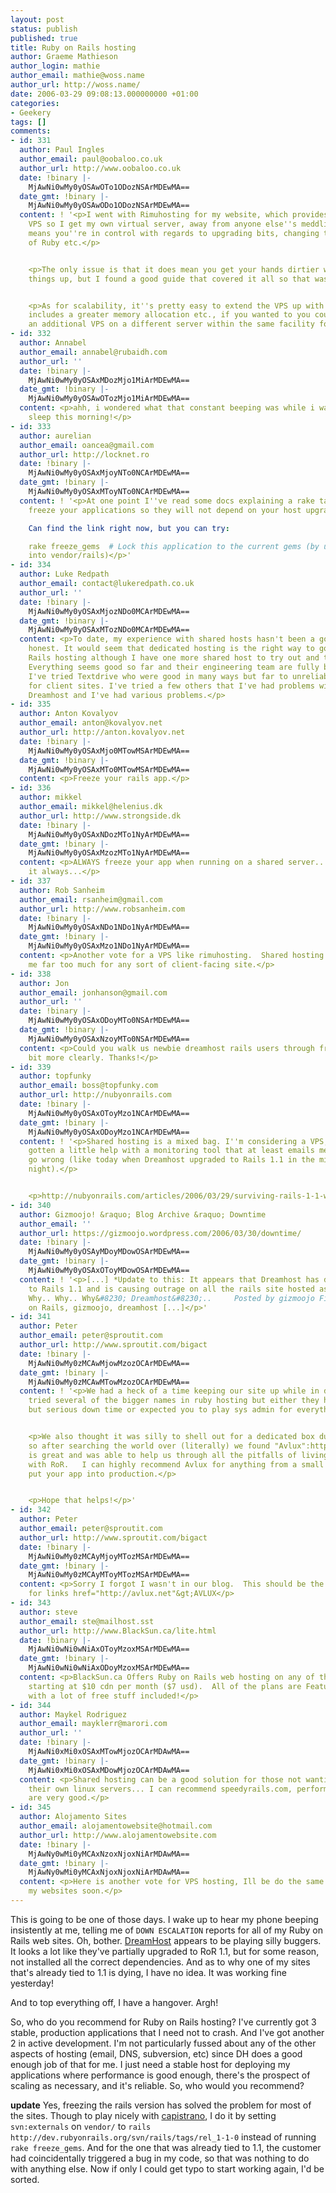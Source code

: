 ```yaml
---
layout: post
status: publish
published: true
title: Ruby on Rails hosting
author: Graeme Mathieson
author_login: mathie
author_email: mathie@woss.name
author_url: http://woss.name/
date: 2006-03-29 09:08:13.000000000 +01:00
categories:
- Geekery
tags: []
comments:
- id: 331
  author: Paul Ingles
  author_email: paul@oobaloo.co.uk
  author_url: http://www.oobaloo.co.uk
  date: !binary |-
    MjAwNi0wMy0yOSAwOTo1ODozNSArMDEwMA==
  date_gmt: !binary |-
    MjAwNi0wMy0yOSAwODo1ODozNSArMDEwMA==
  content: ! '<p>I went with Rimuhosting for my website, which provides a full-blown
    VPS so I get my own virtual server, away from anyone else''s meddling. This also
    means you''re in control with regards to upgrading bits, changing the version
    of Ruby etc.</p>


    <p>The only issue is that it does mean you get your hands dirtier with setting
    things up, but I found a good guide that covered it all so that was pretty easy-going.</p>


    <p>As for scalability, it''s pretty easy to extend the VPS up with a plan that
    includes a greater memory allocation etc., if you wanted to you could even setup
    an additional VPS on a different server within the same facility for some load-balancing/redundancy.</p>'
- id: 332
  author: Annabel
  author_email: annabel@rubaidh.com
  author_url: ''
  date: !binary |-
    MjAwNi0wMy0yOSAxMDozMjo1MiArMDEwMA==
  date_gmt: !binary |-
    MjAwNi0wMy0yOSAwOTozMjo1MiArMDEwMA==
  content: <p>ahh, i wondered what that constant beeping was while i was trying to
    sleep this morning!</p>
- id: 333
  author: aurelian
  author_email: oancea@gmail.com
  author_url: http://locknet.ro
  date: !binary |-
    MjAwNi0wMy0yOSAxMjoyNTo0NCArMDEwMA==
  date_gmt: !binary |-
    MjAwNi0wMy0yOSAxMToyNTo0NCArMDEwMA==
  content: ! '<p>At one point I''ve read some docs explaining a rake task that will
    freeze your applications so they will not depend on your host upgrade.

    Can find the link right now, but you can try:

    rake freeze_gems  # Lock this application to the current gems (by unpacking them
    into vendor/rails)</p>'
- id: 334
  author: Luke Redpath
  author_email: contact@lukeredpath.co.uk
  author_url: ''
  date: !binary |-
    MjAwNi0wMy0yOSAxMjozNDo0MCArMDEwMA==
  date_gmt: !binary |-
    MjAwNi0wMy0yOSAxMTozNDo0MCArMDEwMA==
  content: <p>To date, my experience with shared hosts hasn't been a good one to be
    honest. It would seem that dedicated hosting is the right way to go for now for
    Rails hosting although I have one more shared host to try out and that is Site5.
    Everything seems good so far and their engineering team are fully behind Rails.
    I've tried Textdrive who were good in many ways but far to unreliable in my opinion
    for client sites. I've tried a few others that I've had problems with including
    Dreamhost and I've had various problems.</p>
- id: 335
  author: Anton Kovalyov
  author_email: anton@kovalyov.net
  author_url: http://anton.kovalyov.net
  date: !binary |-
    MjAwNi0wMy0yOSAxMjo0MTowMSArMDEwMA==
  date_gmt: !binary |-
    MjAwNi0wMy0yOSAxMTo0MTowMSArMDEwMA==
  content: <p>Freeze your rails app.</p>
- id: 336
  author: mikkel
  author_email: mikkel@helenius.dk
  author_url: http://www.strongside.dk
  date: !binary |-
    MjAwNi0wMy0yOSAxNDozMTo1NyArMDEwMA==
  date_gmt: !binary |-
    MjAwNi0wMy0yOSAxMzozMTo1NyArMDEwMA==
  content: <p>ALWAYS freeze your app when running on a shared server...or...just freeze
    it always...</p>
- id: 337
  author: Rob Sanheim
  author_email: rsanheim@gmail.com
  author_url: http://www.robsanheim.com
  date: !binary |-
    MjAwNi0wMy0yOSAxNDo1NDo1NyArMDEwMA==
  date_gmt: !binary |-
    MjAwNi0wMy0yOSAxMzo1NDo1NyArMDEwMA==
  content: <p>Another vote for a VPS like rimuhosting.  Shared hosting would scare
    me far too much for any sort of client-facing site.</p>
- id: 338
  author: Jon
  author_email: jonhanson@gmail.com
  author_url: ''
  date: !binary |-
    MjAwNi0wMy0yOSAxODoyMTo0NSArMDEwMA==
  date_gmt: !binary |-
    MjAwNi0wMy0yOSAxNzoyMTo0NSArMDEwMA==
  content: <p>Could you walk us newbie dreamhost rails users through freezing it a
    bit more clearly. Thanks!</p>
- id: 339
  author: topfunky
  author_email: boss@topfunky.com
  author_url: http://nubyonrails.com
  date: !binary |-
    MjAwNi0wMy0yOSAxOToyMzo1NCArMDEwMA==
  date_gmt: !binary |-
    MjAwNi0wMy0yOSAxODoyMzo1NCArMDEwMA==
  content: ! '<p>Shared hosting is a mixed bag. I''m considering a VPS, but have also
    gotten a little help with a monitoring tool that at least emails me when things
    go wrong (like today when Dreamhost upgraded to Rails 1.1 in the middle of the
    night).</p>


    <p>http://nubyonrails.com/articles/2006/03/29/surviving-rails-1-1-with-server-monitoring</p>'
- id: 340
  author: Gizmoojo! &raquo; Blog Archive &raquo; Downtime
  author_email: ''
  author_url: https://gizmoojo.wordpress.com/2006/03/30/downtime/
  date: !binary |-
    MjAwNi0wMy0yOSAyMDoyMDowOSArMDEwMA==
  date_gmt: !binary |-
    MjAwNi0wMy0yOSAxOToyMDowOSArMDEwMA==
  content: ! '<p>[...] *Update to this: It appears that Dreamhost has decided to upgrade
    to Rails 1.1 and is causing outrage on all the rails site hosted as I had predicted.
    Why.. Why.. Why&#8230; Dreamhost&#8230;..     Posted by gizmoojo Filed in Ruby
    on Rails, gizmoojo, dreamhost [...]</p>'
- id: 341
  author: Peter
  author_email: peter@sproutit.com
  author_url: http://www.sproutit.com/bigact
  date: !binary |-
    MjAwNi0wMy0zMCAwMjowMzozOCArMDEwMA==
  date_gmt: !binary |-
    MjAwNi0wMy0zMCAwMTowMzozOCArMDEwMA==
  content: ! '<p>We had a heck of a time keeping our site up while in development.  We
    tried several of the bigger names in ruby hosting but either they had great support
    but serious down time or expected you to play sys admin for everything.</p>


    <p>We also thought it was silly to shell out for a dedicated box during development
    so after searching the world over (literally) we found "Avlux":http://avlux.net/.  Andrew
    is great and was able to help us through all the pitfalls of living on the edge
    with RoR.   I can highly recommend Avlux for anything from a small site to helping
    put your app into production.</p>


    <p>Hope that helps!</p>'
- id: 342
  author: Peter
  author_email: peter@sproutit.com
  author_url: http://www.sproutit.com/bigact
  date: !binary |-
    MjAwNi0wMy0zMCAyMjoyMTozMSArMDEwMA==
  date_gmt: !binary |-
    MjAwNi0wMy0zMCAyMToyMTozMSArMDEwMA==
  content: <p>Sorry I forgot I wasn't in our blog.  This should be the right format
    for links href="http://avlux.net"&gt;AVLUX</p>
- id: 343
  author: steve
  author_email: ste@mailhost.sst
  author_url: http://www.BlackSun.ca/lite.html
  date: !binary |-
    MjAwNi0wNi0wNiAxOToyMzoxMSArMDEwMA==
  date_gmt: !binary |-
    MjAwNi0wNi0wNiAxODoyMzoxMSArMDEwMA==
  content: <p>BlackSun.ca Offers Ruby on Rails web hosting on any of their plans,
    starting at $10 cdn per month ($7 usd).  All of the plans are Feature - Rich...
    with a lot of free stuff included!</p>
- id: 344
  author: Maykel Rodriguez
  author_email: mayklerr@marori.com
  author_url: ''
  date: !binary |-
    MjAwNi0xMi0xOSAxMTowMjozOCArMDAwMA==
  date_gmt: !binary |-
    MjAwNi0xMi0xOSAxMDowMjozOCArMDAwMA==
  content: <p>Shared hosting can be a good solution for those not wanting to administer
    their own linux servers... I can recommend speedyrails.com, performance and support
    are very good.</p>
- id: 345
  author: Alojamento Sites
  author_email: alojamentowebsite@hotmail.com
  author_url: http://www.alojamentowebsite.com
  date: !binary |-
    MjAwNy0wMi0yMCAxNzoxNjoxNiArMDAwMA==
  date_gmt: !binary |-
    MjAwNy0wMi0yMCAxNjoxNjoxNiArMDAwMA==
  content: <p>Here is another vote for VPS hosting, Ill be do the same thing with
    my websites soon.</p>
---
```

This is going to be one of those days.  I wake up to hear my phone beeping insistently at me, telling me of `DOWN ESCALATION` reports for all of my Ruby on Rails web sites.  Oh, bother.  [DreamHost](http://www.dreamhost.com/r.cgi?wossname) appears to be playing silly buggers.  It looks a lot like they've partially upgraded to RoR 1.1, but for some reason, not installed all the correct dependencies.  And as to why one of my sites that's already tied to 1.1 is dying, I have no idea.  It was working fine yesterday!

And to top everything off, I have a hangover.  Argh!

So, who do you recommend for Ruby on Rails hosting?  I've currently got 3 stable, production applications that I need not to crash.  And I've got another 2 in active development.  I'm not particularly fussed about any of the other aspects of hosting (email, DNS, subversion, etc) since DH does a good enough job of that for me.  I just need a stable host for deploying my applications where performance is good enough, there's the prospect of scaling as necessary, and it's reliable.  So, who would you recommend?

**update** Yes, freezing the rails version has solved the problem for most of the sites.  Though to play nicely with [capistrano](http://manuals.rubyonrails.com/read/book/17), I do it by setting `svn:externals` on `vendor/` to `rails http://dev.rubyonrails.org/svn/rails/tags/rel_1-1-0` instead of running `rake freeze_gems`. And for the one that was already tied to 1.1, the customer had coincidentally triggered a bug in my code, so that was nothing to do with anything else.  Now if only I could get typo to start working again, I'd be sorted.
